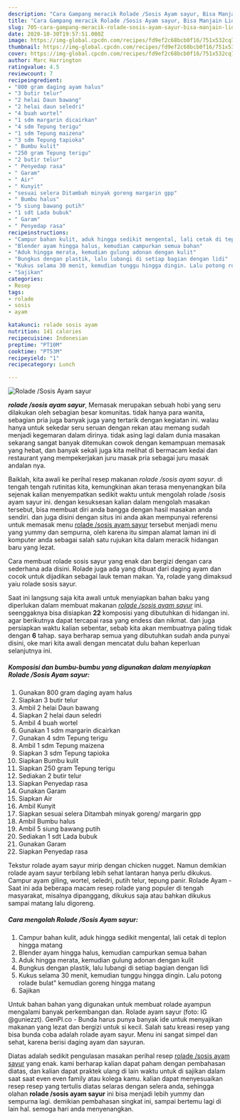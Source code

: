 ```yaml
---
description: "Cara Gampang meracik Rolade /Sosis Ayam sayur, Bisa Manjain Lidah"
title: "Cara Gampang meracik Rolade /Sosis Ayam sayur, Bisa Manjain Lidah"
slug: 705-cara-gampang-meracik-rolade-sosis-ayam-sayur-bisa-manjain-lidah
date: 2020-10-30T19:57:51.080Z
image: https://img-global.cpcdn.com/recipes/fd9ef2c68bcb0f16/751x532cq70/rolade-sosis-ayam-sayur-foto-resep-utama.jpg
thumbnail: https://img-global.cpcdn.com/recipes/fd9ef2c68bcb0f16/751x532cq70/rolade-sosis-ayam-sayur-foto-resep-utama.jpg
cover: https://img-global.cpcdn.com/recipes/fd9ef2c68bcb0f16/751x532cq70/rolade-sosis-ayam-sayur-foto-resep-utama.jpg
author: Marc Harrington
ratingvalue: 4.5
reviewcount: 7
recipeingredient:
- "800 gram daging ayam halus"
- "3 butir telur"
- "2 helai Daun bawang"
- "2 helai daun seledri"
- "4 buah wortel"
- "1 sdm margarin dicairkan"
- "4 sdm Tepung terigu"
- "1 sdm Tepung maizena"
- "3 sdm Tepung tapioka"
- " Bumbu kulit"
- "250 gram Tepung terigu"
- "2 butir telur"
- " Penyedap rasa"
- " Garam"
- " Air"
- " Kunyit"
- "sesuai selera Ditambah minyak goreng margarin gpp"
- " Bumbu halus"
- "5 siung bawang putih"
- "1 sdt Lada bubuk"
- " Garam"
- " Penyedap rasa"
recipeinstructions:
- "Campur bahan kulit, aduk hingga sedikit mengental, lali cetak di teplon hingga matang"
- "Blender ayam hingga halus, kemudian campurkan semua bahan"
- "Aduk hingga merata, kemudian gulung adonan dengan kulit"
- "Bungkus dengan plastik, lalu lubangi di setiap bagian dengan lidi"
- "Kukus selama 30 menit, kemudian tunggu hingga dingin. Lalu potong rolade bulat&#34; kemudian goreng hingga matang"
- "Sajikan"
categories:
- Resep
tags:
- rolade
- sosis
- ayam

katakunci: rolade sosis ayam 
nutrition: 141 calories
recipecuisine: Indonesian
preptime: "PT10M"
cooktime: "PT53M"
recipeyield: "1"
recipecategory: Lunch

---
```



![Rolade /Sosis Ayam sayur](https://img-global.cpcdn.com/recipes/fd9ef2c68bcb0f16/751x532cq70/rolade-sosis-ayam-sayur-foto-resep-utama.jpg)

<b><i>rolade /sosis ayam sayur</i></b>, Memasak merupakan sebuah hobi yang seru dilakukan oleh sebagian besar komunitas. tidak hanya para wanita, sebagian pria juga banyak juga yang tertarik dengan kegiatan ini. walau hanya untuk sekedar seru seruan dengan rekan atau memang sudah menjadi kegemaran dalam dirinya. tidak asing lagi dalam dunia masakan sekarang sangat banyak ditemukan cowok dengan kemampuan memasak yang hebat, dan banyak sekali juga kita melihat di bermacam kedai dan restaurant yang mempekerjakan juru masak pria sebagai juru masak andalan nya.

Baiklah, kita awali ke perihal resep makanan <i>rolade /sosis ayam sayur</i>. di tengah tengah rutinitas kita, kemungkinan akan terasa menyenangkan bila sejenak kalian menyempatkan sedikit waktu untuk mengolah rolade /sosis ayam sayur ini. dengan kesuksesan kalian dalam mengolah masakan tersebut, bisa membuat diri anda bangga dengan hasil masakan anda sendiri. dan juga disini dengan situs ini anda akan mempunyai referensi untuk memasak menu <u>rolade /sosis ayam sayur</u> tersebut menjadi menu yang yummy dan sempurna, oleh karena itu simpan alamat laman ini di komputer anda sebagai salah satu rujukan kita dalam meracik hidangan baru yang lezat.

Cara membuat rolade sosis sayur yang enak dan bergizi dengan cara sederhana ada disini. Rolade juga ada yang dibuat dari daging ayam dan cocok untuk dijadikan sebagai lauk teman makan. Ya, rolade yang dimaksud yaiu rolade sosis sayur.


Saat ini langsung saja kita awali untuk menyiapkan bahan baku yang diperlukan dalam membuat makanan <u><i>rolade /sosis ayam sayur</i></u> ini. seenggaknya bisa disiapkan <b>22</b> komposisi yang dibutuhkan di hidangan ini. agar berikutnya dapat tercapai rasa yang endess dan nikmat. dan juga persiapkan waktu kalian sebentar, sebab kita akan membuatnya paling tidak dengan <b>6</b> tahap. saya berharap semua yang dibutuhkan sudah anda punyai disini, oke mari kita awali dengan mencatat dulu bahan keperluan selanjutnya ini.

<!--inarticleads1-->

##### Komposisi dan bumbu-bumbu yang digunakan dalam menyiapkan Rolade /Sosis Ayam sayur:

1. Gunakan 800 gram daging ayam halus
1. Siapkan 3 butir telur
1. Ambil 2 helai Daun bawang
1. Siapkan 2 helai daun seledri
1. Ambil 4 buah wortel
1. Gunakan 1 sdm margarin dicairkan
1. Gunakan 4 sdm Tepung terigu
1. Ambil 1 sdm Tepung maizena
1. Siapkan 3 sdm Tepung tapioka
1. Siapkan  Bumbu kulit
1. Siapkan 250 gram Tepung terigu
1. Sediakan 2 butir telur
1. Siapkan  Penyedap rasa
1. Gunakan  Garam
1. Siapkan  Air
1. Ambil  Kunyit
1. Siapkan sesuai selera Ditambah minyak goreng/ margarin gpp
1. Ambil  Bumbu halus
1. Ambil 5 siung bawang putih
1. Sediakan 1 sdt Lada bubuk
1. Gunakan  Garam
1. Siapkan  Penyedap rasa


Tekstur rolade ayam sayur mirip dengan chicken nugget. Namun demikian rolade ayam sayur terbilang lebih sehat lantaran hanya perlu dikukus. Campur ayam giling, wortel, seledri, putih telur, tepung panir. Rolade Ayam - Saat ini ada beberapa macam resep rolade yang populer di tengah masyarakat, misalnya dipanggang, dikukus saja atau bahkan dikukus sampai matang lalu digoreng. 

<!--inarticleads2-->

##### Cara mengolah Rolade /Sosis Ayam sayur:

1. Campur bahan kulit, aduk hingga sedikit mengental, lali cetak di teplon hingga matang
1. Blender ayam hingga halus, kemudian campurkan semua bahan
1. Aduk hingga merata, kemudian gulung adonan dengan kulit
1. Bungkus dengan plastik, lalu lubangi di setiap bagian dengan lidi
1. Kukus selama 30 menit, kemudian tunggu hingga dingin. Lalu potong rolade bulat&#34; kemudian goreng hingga matang
1. Sajikan


Untuk bahan bahan yang digunakan untuk membuat rolade ayampun mengalami banyak perkembangan dan. Rolade ayam sayur (foto: IG @guniezzt). GenPI.co - Bunda harus punya banyak ide untuk menyajikan makanan yang lezat dan bergizi untuk si kecil. Salah satu kreasi resep yang bisa bunda coba adalah rolade ayam sayur. Menu ini sangat simpel dan sehat, karena berisi daging ayam dan sayuran. 

Diatas adalah sedikit pengulasan masakan perihal resep <u>rolade /sosis ayam sayur</u> yang enak. kami berharap kalian dapat paham dengan pembahasan diatas, dan kalian dapat praktek ulang di lain waktu untuk di sajikan dalam saat saat even even family atau kolega kamu. kalian dapat menyesuaikan resep resep yang tertulis diatas selaras dengan selera anda, sehingga olahan <b>rolade /sosis ayam sayur</b> ini bisa menjadi lebih yummy dan sempurna lagi. demikian pembahasan singkat ini, sampai bertemu lagi di lain hal. semoga hari anda menyenangkan.
